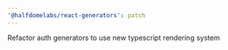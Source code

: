 ```yaml
---
'@halfdomelabs/react-generators': patch
---
```


Refactor auth generators to use new typescript rendering system
